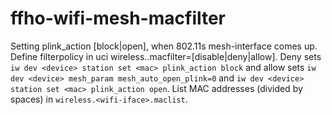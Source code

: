 ffho-wifi-mesh-macfilter
========================

Setting plink_action [block|open], when 802.11s mesh-interface comes up. Define
filterpolicy in uci wireless.<wifi-iface>.macfilter=[disable|deny|allow]. Deny
sets ``iw dev <device> station set <mac> plink_action block`` and allow sets
``iw dev <device> mesh_param mesh_auto_open_plink=0`` and ``iw dev <device>
station set <mac> plink_action open``. List MAC addresses (divided by spaces) in
``wireless.<wifi-iface>.maclist``.
